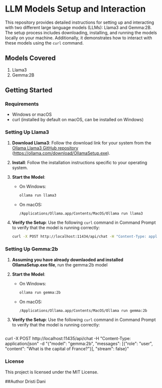 # LLM Models Setup and Interaction

This repository provides detailed instructions for setting up and interacting with two different large language models (LLMs): Llama3 and Gemma:2B. 
The setup process includes downloading, installing, and running the models locally on your machine. Additionally, it demonstrates how to interact with these models using the `curl` command.

## Models Covered
1. Llama3
2. Gemma:2B

## Getting Started

### Requirements
- Windows or macOS
- curl (installed by default on macOS, can be installed on Windows)

### Setting Up Llama3

1. **Download Llama3**: Follow the download link for your system from the [Ollama Llama3 GitHub repository](https://github.com/Ollama/llama3) (https://ollama.com/download/OllamaSetup.exe).
2. **Install**: Follow the installation instructions specific to your operating system.
3. **Start the Model**:
   - On Windows:
     ```sh
     ollama run llama3
     ```
   - On macOS:
     ```sh
     /Applications/Ollama.app/Contents/MacOS/Ollama run llama3
     ```

4. **Verify the Setup**: Use the following `curl` command in Command Prompt to verify that the model is running correctly:
   ```sh
   curl -X POST http://localhost:11434/api/chat -H "Content-Type: application/json" -d "{\"model\": \"llama3\", \"messages\": [{\"role\": \"user\", \"content\": \"Why is the sky blue?\"}], \"stream\": false}"


### Setting Up Gemma:2b

1. **Assuming you have already downlaoded and installed OllamaSetup.exe file**, run the gemma:2b model
3. **Start the Model**:
   - On Windows:
     ```sh
     ollama run gemma:2b
     ```
   - On macOS:
     ```sh
     /Applications/Ollama.app/Contents/MacOS/Ollama run gemma:2b
     ```

4. **Verify the Setup**: Use the following `curl` command in Command Prompt to verify that the model is running correctly:
   ```sh
  curl -X POST http://localhost:11435/api/chat -H "Content-Type: application/json" -d "{\"model\": \"gemma:2b\", \"messages\": [{\"role\": \"user\", \"content\": \"What is the capital of France?\"}], \"stream\": false}"


### License
This project is licensed under the MIT License.

##Author
Dristi Dani
